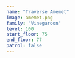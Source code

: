 ```yaml
---
name: "Traverse Amemet"
image: amemet.png
family: "Vinegaroon"
level: 100
start_floor: 75
end_floor: 77
patrol: false
---
```

